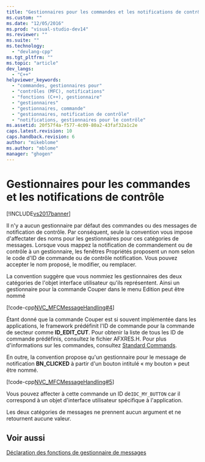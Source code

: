 ```yaml
---
title: "Gestionnaires pour les commandes et les notifications de contr&#244;le | Microsoft Docs"
ms.custom: ""
ms.date: "12/05/2016"
ms.prod: "visual-studio-dev14"
ms.reviewer: ""
ms.suite: ""
ms.technology: 
  - "devlang-cpp"
ms.tgt_pltfrm: ""
ms.topic: "article"
dev_langs: 
  - "C++"
helpviewer_keywords: 
  - "commandes, gestionnaires pour"
  - "contrôles (MFC), notifications"
  - "fonctions (C++), gestionnaire"
  - "gestionnaires"
  - "gestionnaires, commande"
  - "gestionnaires, notification de contrôle"
  - "notifications, gestionnaires pour le contrôle"
ms.assetid: 20f57f4a-f577-4c09-80a2-43faf32a1c2e
caps.latest.revision: 10
caps.handback.revision: 6
author: "mikeblome"
ms.author: "mblome"
manager: "ghogen"
---
```

# Gestionnaires pour les commandes et les notifications de contr&#244;le
[!INCLUDE[vs2017banner](../assembler/inline/includes/vs2017banner.md)]

Il n'y a aucun gestionnaire par défaut des commandes ou des messages de notification de contrôle.  Par conséquent, seule la convention vous impose d'affectater des noms pour les gestionnaires pour ces catégories de messages.  Lorsque vous mappez la notification de commandement ou de contrôle à un gestionnaire, les fenêtres Propriétés proposent un nom selon le code d'ID de commande ou de contrôle notification.  Vous pouvez accepter le nom proposé, le modifier, ou remplacer.  
  
 La convention suggère que vous nommiez les gestionnaires des deux catégories de l'objet interface utilisateur qu'ils représentent.  Ainsi un gestionnaire pour la commande Couper dans le menu Edition peut être nommé  
  
 [!code-cpp[NVC_MFCMessageHandling#4](../mfc/codesnippet/CPP/handlers-for-commands-and-control-notifications_1.h)]  
  
 Étant donné que la commande Couper est si souvent implémentée dans les applications, le framework prédéfinit l'ID de commande pour la commande de secteur comme **ID\_EDIT\_CUT**.  Pour obtenir la liste de tous les ID de commande prédéfinis, consultez le fichier AFXRES.H.  Pour plus d'informations sur les commandes, consultez [Standard Commands](../mfc/standard-commands.md).  
  
 En outre, la convention propose qu'un gestionnaire pour le message de notification **BN\_CLICKED** à partir d'un bouton intitulé « my bouton » peut être nommé.  
  
 [!code-cpp[NVC_MFCMessageHandling#5](../mfc/codesnippet/CPP/handlers-for-commands-and-control-notifications_2.h)]  
  
 Vous pouvez affecter à cette commande un ID de`IDC_MY_BUTTON` car il correspond à un objet d'interface utilisateur spécifique à l'application.  
  
 Les deux catégories de messages ne prennent aucun argument et ne retournent aucune valeur.  
  
## Voir aussi  
 [Déclaration des fonctions de gestionnaire de messages](../mfc/declaring-message-handler-functions.md)